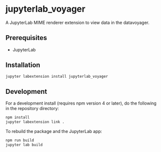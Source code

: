 # jupyterlab_voyager

A JupyterLab MIME renderer extension to view data in the datavoyager.


## Prerequisites

* JupyterLab

## Installation

```bash
jupyter labextension install jupyterlab_voyager
```

## Development

For a development install (requires npm version 4 or later), do the following in the repository directory:

```bash
npm install
jupyter labextension link .
```

To rebuild the package and the JupyterLab app:

```bash
npm run build
jupyter lab build
```

